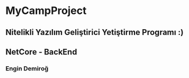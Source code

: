 # MyCampProject

## Nitelikli Yazılım Geliştirici Yetiştirme Programı :)
## NetCore - BackEnd

### Engin Demiroğ
